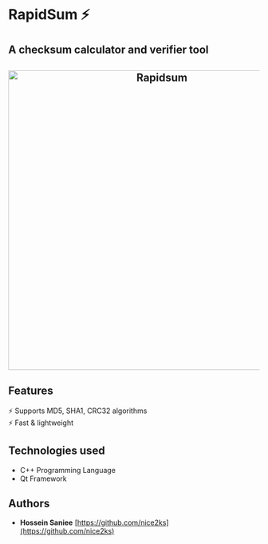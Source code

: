 # RapidSum ⚡️
## A checksum calculator and verifier tool

<h2 align="center">
<img src="https://github.com/nice2ks/RapidSum/blob/master/images/screenshot.jpg" alt="Rapidsum"  width="600px" />
</h2>

## Features

⚡️ Supports MD5, SHA1, CRC32 algorithms\
⚡️ Fast & lightweight

## Technologies used

- C++ Programming Language
- Qt Framework

## Authors

- **Hossein Saniee** [https://github.com/nice2ks](https://github.com/nice2ks)
